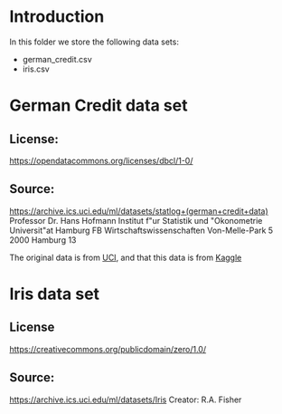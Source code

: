 # Introduction

In this folder we store the following data sets:

- german_credit.csv
- iris.csv

# German Credit data set

## License:
https://opendatacommons.org/licenses/dbcl/1-0/

## Source:
https://archive.ics.uci.edu/ml/datasets/statlog+(german+credit+data)
Professor Dr. Hans Hofmann
Institut f"ur Statistik und "Okonometrie
Universit"at Hamburg
FB Wirtschaftswissenschaften
Von-Melle-Park 5
2000 Hamburg 13

The original data is from [UCI](https://archive.ics.uci.edu/ml/datasets/statlog+(german+credit+data)), and that this data is from [Kaggle](https://www.kaggle.com/uciml/german-credit)

# Iris data set

## License
https://creativecommons.org/publicdomain/zero/1.0/

## Source:
https://archive.ics.uci.edu/ml/datasets/Iris
Creator:
R.A. Fisher